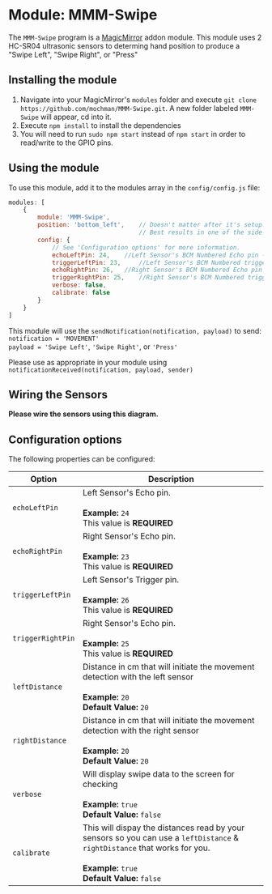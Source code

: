 # Module: MMM-Swipe
The `MMM-Swipe` program is a <a href="https://github.com/MichMich/MagicMirror">MagicMirror</a> addon module.
This module uses 2 HC-SR04 ultrasonic sensors to determing hand position to produce a "Swipe Left", "Swipe Right", or "Press"

## Installing the module
1. Navigate into your MagicMirror's `modules` folder and execute `git clone https://github.com/mochman/MMM-Swipe.git`.  A new folder labeled `MMM-Swipe` will appear, cd into it.
2. Execute `npm install` to install the dependencies
3. You will need to run `sudo npm start` instead of `npm start` in order to read/write to the GPIO pins.

## Using the module

To use this module, add it to the modules array in the `config/config.js` file:
````javascript
modules: [
	{
		module: 'MMM-Swipe',
		position: 'bottom_left',	// Doesn't matter after it's setup.  It should be blank.
									// Best results in one of the side regions like: bottom_left
		config: {
			// See 'Configuration options' for more information.
			echoLeftPin: 24, 	//Left Sensor's BCM Numbered Echo pin - REQUIRED
			triggerLeftPin: 23, 	//Left Sensor's BCM Numbered trigger pin - REQUIRED
			echoRightPin: 26, 	//Right Sensor's BCM Numbered Echo pin - REQUIRED
			triggerRightPin: 25, 	//Right Sensor's BCM Numbered trigger pin - REQUIRED
			verbose: false,		
			calibrate: false	
		}
	}
]
````

This module will use the `sendNotification(notification, payload)` to send:<br>
`notification = 'MOVEMENT'`<br>
`payload = 'Swipe Left'`, `'Swipe Right'`, or `'Press'`

Please use as appropriate in your module using `notificationReceived(notification, payload, sender)`

## Wiring the Sensors

<b>Please wire the sensors using this diagram.</b>


## Configuration options

The following properties can be configured:


<table width="100%">
	<!-- why, markdown... -->
	<thead>
		<tr>
			<th>Option</th>
			<th width="100%">Description</th>
		</tr>
	<thead>
	<tbody>
		<tr>
			<td><code>echoLeftPin</code></td>
			<td>Left Sensor's Echo pin.<br>
				<br><b>Example:</b> <code>24</code>
				<br> This value is <b>REQUIRED</b>
			</td>
		</tr>
		<tr>
			<td><code>echoRightPin</code></td>
			<td>Right Sensor's Echo pin.<br>
				<br><b>Example:</b> <code>23</code>
				<br> This value is <b>REQUIRED</b>
			</td>
		</tr>
		<tr>
			<td><code>triggerLeftPin</code></td>
			<td>Left Sensor's Trigger pin.<br>
				<br><b>Example:</b> <code>26</code>
				<br> This value is <b>REQUIRED</b>
			</td>
		</tr>
		<tr>
			<td><code>triggerRightPin</code></td>
			<td>Right Sensor's Echo pin.<br>
				<br><b>Example:</b> <code>25</code>
				<br> This value is <b>REQUIRED</b>
			</td>
		</tr>
		<tr>
			<td><code>leftDistance</code></td>
			<td>Distance in cm that will initiate the movement detection with the left sensor<br>
				<br><b>Example:</b> <code>20</code>
				<br><b>Default Value:</b> <code>20</code>
			</td>
		</tr>
		<tr>
			<td><code>rightDistance</code></td>
			<td>Distance in cm that will initiate the movement detection with the right sensor<br>
				<br><b>Example:</b> <code>20</code>
				<br><b>Default Value:</b> <code>20</code>
			</td>
		</tr>
		<tr>
			<td><code>verbose</code></td>
			<td>Will display swipe data to the screen for checking<br>
				<br><b>Example:</b> <code>true</code>
				<br><b>Default Value:</b> <code>false</code>
			</td>
		</tr>
		<tr>
			<td><code>calibrate</code></td>
			<td>This will dispay the distances read by your sensors so you can use a <code>leftDistance</code> & <code>rightDistance</code> that works for you.<br>
				<br><b>Example:</b> <code>true</code>
				<br><b>Default Value:</b> <code>false</code>
			</td>
		</tr>	
	</tbody>
</table>